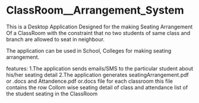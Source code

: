 # ClassRoom__Arrangement_System
This is a Desktop Application Designed for the making Seating Arrangement Of a ClassRoom 
with the constraint that no two students of same class and branch are allowed to seat in 
neighbour.

The application can be used in School, Colleges for making seating arrangement.


features:
1.The application sends emails/SMS to the particular student about his/her seating detail
2.The application generates seatingArrangement.pdf or .docs  and Attandence.pdf or.docs file for each classroom
  this file contains the row Collom wise seating detail of class and attendance list of the student seating in the ClassRoom

